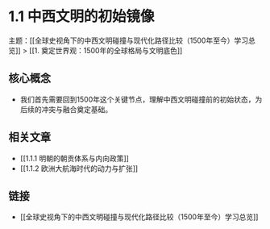 # 1.1 中西文明的初始镜像

主题：[[全球史视角下的中西文明碰撞与现代化路径比较（1500年至今）学习总览]] > [[1. 奠定世界观：1500年的全球格局与文明底色]]

## 核心概念

- 我们首先需要回到1500年这个关键节点，理解中西文明碰撞前的初始状态，为后续的冲突与融合奠定基础。

## 相关文章

- [[1.1.1 明朝的朝贡体系与内向政策]]
- [[1.1.2 欧洲大航海时代的动力与扩张]]

## 链接

- [[全球史视角下的中西文明碰撞与现代化路径比较（1500年至今）学习总览]]

